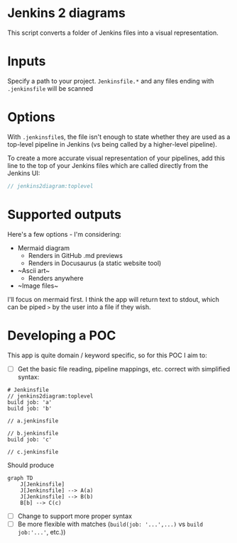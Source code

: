 # Jenkins 2 diagrams

This script converts a folder of Jenkins files into a visual representation.

# Inputs

Specify a path to your project. 
`Jenkinsfile.*` and any files ending with `.jenkinsfile` will be scanned

# Options
With `.jenkinsfile`s, the file isn't enough to state whether they are used as a top-level pipeline in Jenkins (vs being called by a higher-level pipeline).

To create a more accurate visual representation of your pipelines, add this line to the top of your Jenkins files which are called directly from the Jenkins UI:
```groovy
// jenkins2diagram:toplevel
```

# Supported outputs 

Here's a few options - I'm considering:
- Mermaid diagram
  - Renders in GitHub .md previews
  - Renders in Docusaurus (a static website tool)
- ~Ascii art~
  - Renders anywhere
- ~Image files~

I'll focus on mermaid first.
I think the app will return text to stdout, which can be piped `>` by the user into a file if they wish.

# Developing a POC

This app is quite domain / keyword specific, so for this POC I aim to:


- [ ] Get the basic file reading, pipeline mappings, etc. correct with simplified syntax:

```
# Jenkinsfile 
// jenkins2diagram:toplevel
build job: 'a'
build job: 'b'

// a.jenkinsfile

// b.jenkinsfile
build job: 'c'

// c.jenkinsfile
```

Should produce 

```mermaid
graph TD
    J[Jenkinsfile]
    J[Jenkinsfile] --> A(a)
    J[Jenkinsfile] --> B(b)
    B[b] --> C(c)
```

- [ ] Change to support more proper syntax
- [ ] Be more flexible with matches (`build(job: '...',...)` vs `build job:'...'`, etc.))